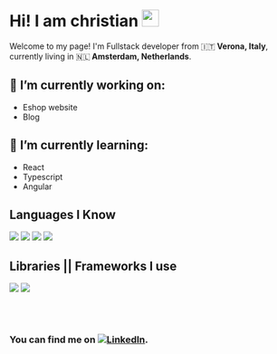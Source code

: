 # Hi! I am christian <img src="https://raw.githubusercontent.com/MartinHeinz/MartinHeinz/master/wave.gif" width="30px">
Welcome to my page!
I'm Fullstack developer from 🇮🇹<b> Verona, Italy</b>, currently living in 🇳🇱<b> Amsterdam, Netherlands</b>. 

## 🔭 I’m currently working on:
 - Eshop website
 - Blog
 
## 🌱 I’m currently learning:
 - React
 - Typescript
 - Angular
 
## Languages I Know
![](https://camo.githubusercontent.com/121aa1fa41e2b74043afd712a970cd5b89b55d695e989d277b226ef8372c5453/68747470733a2f2f696d672e736869656c64732e696f2f7374617469632f76313f6c6162656c3d48544d4c266d6573736167653d3526636f6c6f723d453334463236267374796c653d666f722d7468652d6261646765266c6f676f3d68746d6c35)
![](https://camo.githubusercontent.com/d1ab7a950ef8208b4bdd4859e8d31fb9921a7d9051d780f75b82aa5d85c4edde/68747470733a2f2f696d672e736869656c64732e696f2f7374617469632f76313f6c6162656c3d435353266d6573736167653d3326636f6c6f723d313537324236267374796c653d666f722d7468652d6261646765266c6f676f3d63737333)
![](https://camo.githubusercontent.com/20a49f546486136f6bee4361fd2777a8c312abee81bda9148239c779b4d8e222/68747470733a2f2f696d672e736869656c64732e696f2f7374617469632f76313f6c6162656c3d4a617661536372697074266d6573736167653d455338267374796c653d666f722d7468652d626164676526636f6c6f723d463744463145266c6f676f3d4a617661536372697074)
![](https://camo.githubusercontent.com/089f98665646bb501084d612f75a2557a40fcbdd0d67e583c9a13edc2ce3bfed/68747470733a2f2f696d672e736869656c64732e696f2f7374617469632f76313f6c6162656c3d507974686f6e267374796c653d666f722d7468652d6261646765266d6573736167653d3326636f6c6f723d333737364142266c6f676f3d505954484f4e)
## Libraries || Frameworks I use
![](https://camo.githubusercontent.com/0b11d1f8772906ddc8e0b1544c8f5b493ac93c9c6d9f887ece2ff2770023db02/68747470733a2f2f696d672e736869656c64732e696f2f7374617469632f76313f6c6162656c3d466c61736b267374796c653d666f722d7468652d6261646765266d6573736167653d312e312e3226636f6c6f723d313831373137266c6f676f3d666c61736b)
![](https://camo.githubusercontent.com/5b7c00489a9587fbbe2384f478aabfd7fd77c10f64b086e1e208c3cb0acbd5b4/68747470733a2f2f696d672e736869656c64732e696f2f7374617469632f76313f6c6162656c3d446a616e676f267374796c653d666f722d7468652d6261646765266d6573736167653d332e302e3826636f6c6f723d303932453230266c6f676f3d646a616e676f)

<br>
<br>

### You can find me on [![LinkedIn][1.1]][1].

<!-- Icons -->

[1.1]: https://raw.githubusercontent.com/MartinHeinz/MartinHeinz/master/linkedin-3-16.png (LinkedIn icon without padding)


<!-- Links to your social media accounts -->
[1]: https://www.linkedin.com/in/christian-garofoli/
<!--
**chris92vr/chris92vr** is a ✨ _special_ ✨ repository because its `README.md` (this file) appears on your GitHub profile.

Here are some ideas to get you started:

- 🔭 I’m currently working on ...
- 🌱 I’m currently learning ...
- 👯 I’m looking to collaborate on ...
- 🤔 I’m looking for help with ...
- 💬 Ask me about ...
- 📫 How to reach me: ...
- 😄 Pronouns: ...
- ⚡ Fun fact: ...
-->
